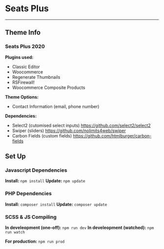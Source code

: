 # Seats Plus
---
## Theme Info

### Seats Plus 2020

**Plugins used:**
* Classic Editor
* Woocommerce
* Regenerate Thumbnails
* RSFirewall!
* Woocommerce Composite Products

**Theme Options:**
* Contact Information (email, phone number)

**Dependencies:**
* Select2 (cutomised select inputs) https://github.com/select2/select2
* Swiper (sliders) https://github.com/nolimits4web/swiper
* Carbon Fields (custom fields) https://github.com/htmlburger/carbon-fields

## Set Up

### Javascript Dependencies

**Install:** `npm install`
**Update:** `npm update`


### PHP Dependencies

**Install:** `composer install`
**Update:** `composer update`


### SCSS & JS Compiling

**In develeopment (one-off):** `npm run dev`
**In develeopment (watched):** `npm run watch`

**For production:** `npm run prod`

